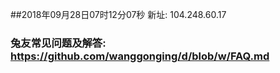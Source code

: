##2018年09月28日07时12分07秒 新址: 104.248.60.17
### 兔友常见问题及解答: https://github.com/wanggonging/d/blob/w/FAQ.md
